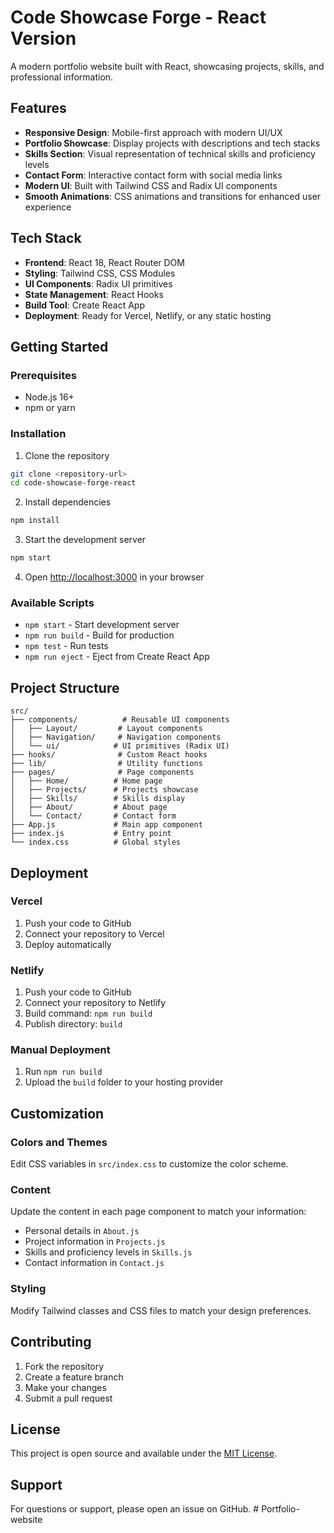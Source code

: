 # Code Showcase Forge - React Version

A modern portfolio website built with React, showcasing projects, skills, and professional information.

## Features

- **Responsive Design**: Mobile-first approach with modern UI/UX
- **Portfolio Showcase**: Display projects with descriptions and tech stacks
- **Skills Section**: Visual representation of technical skills and proficiency levels
- **Contact Form**: Interactive contact form with social media links
- **Modern UI**: Built with Tailwind CSS and Radix UI components
- **Smooth Animations**: CSS animations and transitions for enhanced user experience

## Tech Stack

- **Frontend**: React 18, React Router DOM
- **Styling**: Tailwind CSS, CSS Modules
- **UI Components**: Radix UI primitives
- **State Management**: React Hooks
- **Build Tool**: Create React App
- **Deployment**: Ready for Vercel, Netlify, or any static hosting

## Getting Started

### Prerequisites

- Node.js 16+ 
- npm or yarn

### Installation

1. Clone the repository
```bash
git clone <repository-url>
cd code-showcase-forge-react
```

2. Install dependencies
```bash
npm install
```

3. Start the development server
```bash
npm start
```

4. Open [http://localhost:3000](http://localhost:3000) in your browser

### Available Scripts

- `npm start` - Start development server
- `npm run build` - Build for production
- `npm test` - Run tests
- `npm run eject` - Eject from Create React App

## Project Structure

```
src/
├── components/          # Reusable UI components
│   ├── Layout/         # Layout components
│   ├── Navigation/     # Navigation components
│   └── ui/            # UI primitives (Radix UI)
├── hooks/              # Custom React hooks
├── lib/                # Utility functions
├── pages/              # Page components
│   ├── Home/          # Home page
│   ├── Projects/      # Projects showcase
│   ├── Skills/        # Skills display
│   ├── About/         # About page
│   └── Contact/       # Contact form
├── App.js             # Main app component
├── index.js           # Entry point
└── index.css          # Global styles
```

## Deployment

### Vercel
1. Push your code to GitHub
2. Connect your repository to Vercel
3. Deploy automatically

### Netlify
1. Push your code to GitHub
2. Connect your repository to Netlify
3. Build command: `npm run build`
4. Publish directory: `build`

### Manual Deployment
1. Run `npm run build`
2. Upload the `build` folder to your hosting provider

## Customization

### Colors and Themes
Edit CSS variables in `src/index.css` to customize the color scheme.

### Content
Update the content in each page component to match your information:
- Personal details in `About.js`
- Project information in `Projects.js`
- Skills and proficiency levels in `Skills.js`
- Contact information in `Contact.js`

### Styling
Modify Tailwind classes and CSS files to match your design preferences.

## Contributing

1. Fork the repository
2. Create a feature branch
3. Make your changes
4. Submit a pull request

## License

This project is open source and available under the [MIT License](LICENSE).

## Support

For questions or support, please open an issue on GitHub.
#   P o r t f o l i o - w e b s i t e  
 